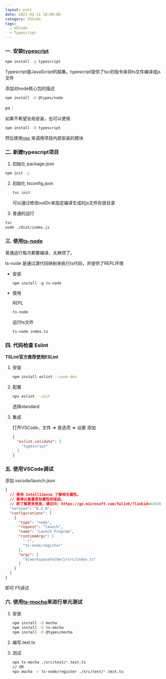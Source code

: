 ```yaml
---
layout: post
date: 2021-03-11 10:00:00
category: VSCode
tags:
  - VSCode
  - Typescript
---
```


### 一. 安装[typescript](https://github.com/microsoft/TypeScript)
``` bash
npm install -g typescript
```

Typescript是JavaScript的超集。typescript提供了tsc的指令来将ts文件编译成js文件

添加对node核心包的描述

```bash
npm install -D @types/node
```

ps：

如果不希望全局安装，也可以使用

```bash
npm install -D typescript
```

然后使用[npx](https://github.com/npm/npx) 来调用项目内部安装的模块

### 二. 新建typescript项目

1.  初始化 package.json

   ```bash
   npm init -y
   ```

2. 初始化 tsconfig.json

   ```bash
   tsc init
   ```

   可以通过修改outDir来指定编译生成的js文件存放目录

3.  普通的运行

   ```bash
   tsc 
   node ./dist/index.js
   ```


### 三. 使用[ts-node](https://github.com/TypeStrong/ts-node) 

普通运行每次都要编译，太麻烦了。

ts-node 是通过源代码映射来执行ts代码，并提供了REPL环境

- 安装

  ```
  npm install -g ts-node
  ```

- 使用

  REPL

  ```bash
  ts-node
  ```

  运行ts文件

  ```bash
  ts-node index.ts
  ```

### 四. 代码检查 Eslint

**TSLint官方推荐使用ESLint**

1. 安装

   ```bash
   npm install eslint --save-dev
   ```

2. 配置

   ```bash
   npx eslint --init
   ```

   选择standard

3. 集成

   打开VSCode，文件 => 首选项 => 设置 添加

   ```json
   {
     "eslint.validate": [
       "typescript"
     ]
   }
   ```



### 五. 使用VSCode调试

添加.vscode/launch.json

```json
{
  // 使用 IntelliSense 了解相关属性。 
  // 悬停以查看现有属性的描述。
  // 欲了解更多信息，请访问: https://go.microsoft.com/fwlink/?linkid=830387
  "version": "0.2.0",
  "configurations": [
    {
      "type": "node",
      "request": "launch",
      "name": "Launch Program",
      "runtimeArgs": [
        "-r",
        "ts-node/register"
      ],
      "args": [
        "${workspaceFolder}/src/index.ts"
      ]
    }
  ]
}

```

即可 F5调试



### 六. 使用[ts-mocha]([github.com/piotrwitek/ts-mocha](https://github.com/piotrwitek/ts-mocha))来进行单元测试

1. 安装

   ```bash
   npm install -D mocha
   npm install -D ts-mocha
   npm install -D @types/mocha
   ```

2. 编写.test.ts

3. 测试

   ```bash
   npx ts-mocha ./src/test/*.test.ts
   // OR
   npx mocha -r ts-node/register ./src/test/*.test.ts
   ```
